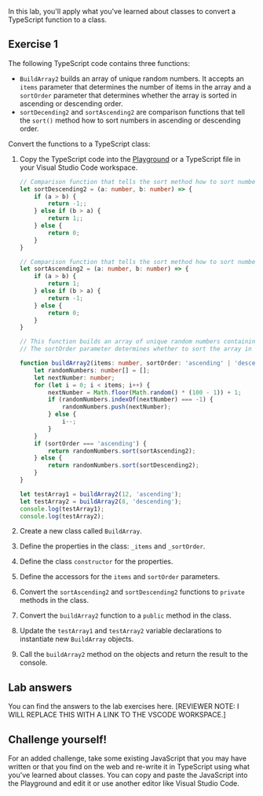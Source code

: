 In this lab, you'll apply what you've learned about classes to convert a TypeScript function to a class.

## Exercise 1

The following TypeScript code contains three functions:

- `BuildArray2` builds an array of unique random numbers. It accepts an `items` parameter that determines the number of items in the array and a `sortOrder` parameter that determines whether the array is sorted in ascending or descending order.
- `sortDecending2` and `sortAscending2` are comparison functions that tell the `sort()` method how to sort numbers in ascending or descending order.

Convert the functions to a TypeScript class:

1. Copy the TypeScript code into the [Playground](https://www.typescriptlang.org/play) or a TypeScript file in your Visual Studio Code workspace.

    ```typescript
    // Comparison function that tells the sort method how to sort numbers in descending order
    let sortDescending2 = (a: number, b: number) => {
        if (a > b) {
            return -1;;
        } else if (b > a) {
            return 1;;
        } else {
            return 0;
        }
    }
    
    // Comparison function that tells the sort method how to sort numbers in ascending order
    let sortAscending2 = (a: number, b: number) => {
        if (a > b) {
            return 1;
        } else if (b > a) {
            return -1;
        } else {
            return 0;
        }
    }
    
    // This function builds an array of unique random numbers containing the number of items based on the number passed to it.
    // The sortOrder parameter determines whether to sort the array in ascending or descending order.
    
    function buildArray2(items: number, sortOrder: 'ascending' | 'descending'): number[] {
        let randomNumbers: number[] = [];
        let nextNumber: number;
        for (let i = 0; i < items; i++) {
            nextNumber = Math.floor(Math.random() * (100 - 1)) + 1;
            if (randomNumbers.indexOf(nextNumber) === -1) {
                randomNumbers.push(nextNumber);
            } else {
                i--;
            }
        }
        if (sortOrder === 'ascending') {
            return randomNumbers.sort(sortAscending2);
        } else {
            return randomNumbers.sort(sortDescending2);
        }
    }
    
    let testArray1 = buildArray2(12, 'ascending');
    let testArray2 = buildArray2(8, 'descending');
    console.log(testArray1);
    console.log(testArray2);
    ```

2. Create a new class called `BuildArray`.
3. Define the properties in the class: `_items` and `_sortOrder`.
4. Define the class `constructor` for the properties.
5. Define the accessors for the `items` and `sortOrder` parameters.
6. Convert the `sortAscending2` and `sortDescending2` functions to `private` methods in the class.
7. Convert the `buildArray2` function to a `public` method in the class.
8. Update the `testArray1` and `testArray2` variable declarations to instantiate new `BuildArray` objects.
9. Call the `buildArray2` method on the objects and return the result to the console.

## Lab answers

You can find the answers to the lab exercises here. [REVIEWER NOTE: I WILL REPLACE THIS WITH A LINK TO THE VSCODE WORKSPACE.]

## Challenge yourself!

For an added challenge, take some existing JavaScript that you may have written or that you find on the web and re-write it in TypeScript using what you've learned about classes. You can copy and paste the JavaScript into the Playground and edit it or use another editor like Visual Studio Code.

